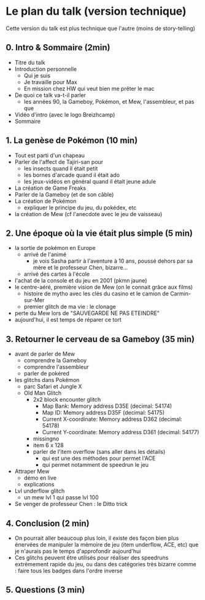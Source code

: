 # Le plan du talk (version technique)

Cette version du talk est plus technique que l'autre (moins de story-telling)

## 0. Intro & Sommaire (2min)

- Titre du talk
- Introduction personnelle 
  - Qui je suis
  - Je travaille pour Max
  - En mission chez HW qui veut bien me prêter le mac
- De quoi ce talk va-t-il parler
  - les années 90, la Gameboy, Pokémon, et Mew, l'assembleur, et pas que
- Vidéo d'intro (avec le logo Breizhcamp)
- Sommaire

## 1. La genèse de Pokémon (10 min)

- Tout est parti d'un chapeau
- Parler de l'affect de Tajiri-san pour
  - les insects quand il était petit
  - les bornes d'arcade quand il était ado
  - les jeux-vidéos en général quand il était jeune adule
- La création de Game Freaks
- Parler de la Gameboy (et de son câble)
- La création de Pokémon
  - expliquer le principe du jeu, du pokédex, etc
- la création de Mew (cf l'anecdote avec le jeu de vaisseau)

## 2. Une époque où la vie était plus simple (5 min)

- la sortie de pokémon en Europe
  - arrivé de l'animé
    - je vois Sasha partir à l'aventure à 10 ans, poussé dehors par sa mère et le professeur Chen, bizarre...
  - arrivé des cartes à l'école
- l'achat de la console et du jeu en 2001 (pkmn jaune)
- le centre-aéré, première vision de Mew (on le connait grâce aux films)
  - histoire de mytho avec les clés du casino et le camion de Carmin-sur-Mer
  - premier glitch de ma vie : le clonage
- perte du Mew lors de "SAUVEGARDE NE PAS ETEINDRE"
- aujourd'hui, il est temps de réparer ce tort

## 3. Retourner le cerveau de sa Gameboy (35 min)

- avant de parler de Mew
  - comprendre la Gameboy
  - comprendre l'assembleur
  - parler de pokéred
- les glitchs dans Pokémon
  - parc Safari et Jungle X
  - Old Man Glitch
    - 2x2 block encounter glitch
      - Map Bank: Memory address D35E (decimal: 54174)
      - Map ID: Memory address D35F (decimal: 54175)
      - Current X-coordinate: Memory address D362 (decimal: 54178)
      - Current Y-coordinate: Memory address D361 (decimal: 54177)
    - missingno
    - item 6 x 128
    - parler de l'item overflow (sans aller dans les détails)
      - qui est une des méthodes pour permet l'ACE
      - qui permet notamment de speedrun le jeu
- Attraper Mew
  - démo en live
  - explications
- Lvl underflow glitch
  - un mew lvl 1 qui passe lvl 100
- Se venger de professeur Chen : le Ditto trick

## 4. Conclusion (2 min)

- On pourrait aller beaucoup plus loin, il existe des façon bien plus énervées de manipuler la mémoire de jeu (item underflow, ACE, etc) que je n'aurais pas le temps d'approfondir aujourd'hui
- Ces glitchs peuvent être utilisés pour réaliser des speedruns extrèmement rapide du jeu, ou dans des catégories très bizarre comme : faire tous les badges dans l'ordre inverse

## 5. Questions (3 min)